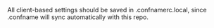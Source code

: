 All client-based settings should be saved in .confnamerc.local, since .confname will sync automatically with this repo.
